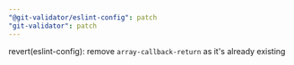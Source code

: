 ```yaml
---
"@git-validator/eslint-config": patch
"git-validator": patch
---
```


revert(eslint-config): remove `array-callback-return` as it's already existing
